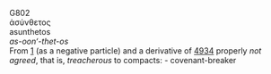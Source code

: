 G802  
ἀσύνθετος  
asunthetos  
*as-oon‘-thet-os*  
From [1](g0001) (as a negative particle) and a derivative of
[4934](g4934) properly *not* *agreed*, that is, *treacherous* to
compacts: - covenant-breaker  
